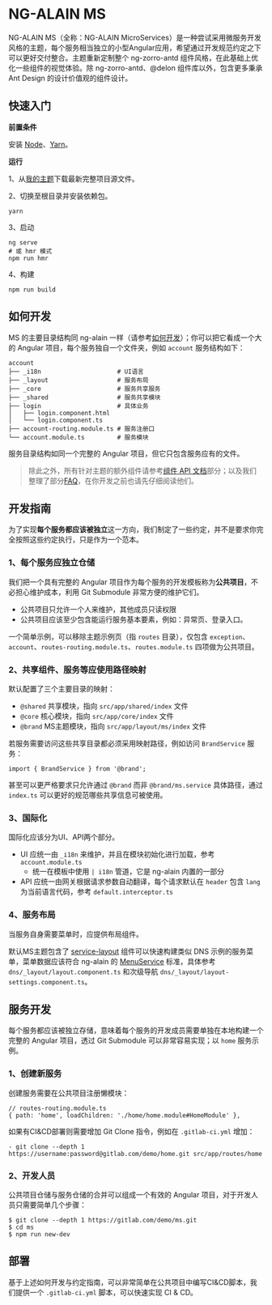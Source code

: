 # NG-ALAIN MS
NG-ALAIN MS（全称：NG-ALAIN MicroServices）是一种尝试采用微服务开发风格的主题，每个服务相当独立的小型Angular应用，希望通过开发规范约定之下可以更好交付整合。主题重新定制整个 ng-zorro-antd 组件风格，在此基础上优化一些组件的视觉体验。除 ng-zorro-antd、@delon 组件库以外，包含更多秉承 Ant Design 的设计价值观的组件设计。

快速入门
----

**前置条件**

安装 [Node](https://nodejs.org/)、[Yarn](https://yarnpkg.com/)。

**运行**

1、从[我的主题](/trade)下载最新完整项目源文件。

2、切换至根目录并安装依赖包。

    yarn

3、启动

    ng serve
    # 或 hmr 模式
    npm run hmr

4、构建

    npm run build

如何开发
----

MS 的主要目录结构同 ng-alain 一样（请参考[如何开发](https://ng-alain.com/docs/how-to-start)）；你可以把它看成一个大的 Angular 项目，每个服务独自一个文件夹，例如 `account` 服务结构如下：

    account
    ├── _i18n                     # UI语言
    ├── _layout                   # 服务布局
    ├── _core                     # 服务共享服务
    ├── _shared                   # 服务共享模块
    ├── login                     # 具体业务
    │   ├── login.component.html
    │   └── login.component.ts
    ├── account-routing.module.ts # 服务注册口
    └── account.module.ts         # 服务模块

服务目录结构如同一个完整的 Angular 项目，但它只包含服务应有的文件。

> 除此之外，所有针对主题的额外组件请参考[组件 API 文档](page-bar)部分；以及我们整理了部分[FAQ](faq)，在你开发之前也请先仔细阅读他们。

开发指南
----

为了实现**每个服务都应该被独立**这一方向，我们制定了一些约定，并不是要求你完全按照这些约定执行，只是作为一个范本。

### 1、每个服务应独立仓储

我们把一个具有完整的 Angular 项目作为每个服务的开发模板称为**公共项目**，不必担心维护成本，利用 Git Submodule 非常方便的维护它们。

*   公共项目只允许一个人来维护，其他成员只读权限
*   公共项目应该至少包含能运行服务基本要素，例如：异常页、登录入口。

一个简单示例，可以移除主题示例页（指 `routes` 目录），仅包含 `exception`、`account`、`routes-routing.module.ts`、`routes.module.ts` 四项做为公共项目。

### 2、共享组件、服务等应使用路径映射

默认配置了三个主要目录的映射：

*   `@shared` 共享模块，指向 `src/app/shared/index` 文件
*   `@core` 核心模块，指向 `src/app/core/index` 文件
*   `@brand` MS主题模块，指向 `src/app/layout/ms/index` 文件

若服务需要访问这些共享目录都必须采用映射路径，例如访问 `BrandService` 服务：

    import { BrandService } from '@brand';

甚至可以更严格要求只允许通过 `@brand` 而非 `@brand/ms.service` 具体路径，通过 `index.ts` 可以更好的规范哪些共享信息可被使用。

### 3、国际化

国际化应该分为UI、API两个部分。

*   UI 应统一由 `_i18n` 来维护，并且在模块初始化进行加载，参考 `account.module.ts`
    *   统一在模板中使用 `| i18n` 管道，它是 ng-alain 内置的一部分
*   API 应统一由网关根据请求参数自动翻译，每个请求默认在 `header` 包含 `lang` 为当前语言代码，参考 `default.interceptor.ts`

### 4、服务布局

当服务自身需要菜单时，应提供布局组件。

默认MS主题包含了 [service-layout](service-layout) 组件可以快速构建类似 DNS 示例的服务菜单，菜单数据应该符合 ng-alain 的 [MenuService](https://ng-alain.com/theme/menu) 标准，具体参考 `dns/_layout/layout.component.ts` 和次级导航 `dns/_layout/layout-settings.component.ts`。

服务开发
----

每个服务都应该被独立存储，意味着每个服务的开发成员需要单独在本地构建一个完整的 Angular 项目，透过 Git Submodule 可以非常容易实现；以 `home` 服务示例。

### 1、创建新服务

创建服务需要在公共项目注册懒模块：

    // routes-routing.module.ts
    { path: 'home', loadChildren: './home/home.module#HomeModule' },

如果有CI&CD部署则需要增加 Git Clone 指令，例如在 `.gitlab-ci.yml` 增加：

    - git clone --depth 1 https://username:password@gitlab.com/demo/home.git src/app/routes/home

### 2、开发人员

公共项目仓储与服务仓储的合并可以组成一个有效的 Angular 项目，对于开发人员只需要简单几个步骤：

    $ git clone --depth 1 https://gitlab.com/demo/ms.git
    $ cd ms
    $ npm run new-dev

部署
--

基于上述如何开发与约定指南，可以非常简单在公共项目中编写CI&CD脚本，我们提供一个 `.gitlab-ci.yml` 脚本，可以快速实现 CI & CD。
